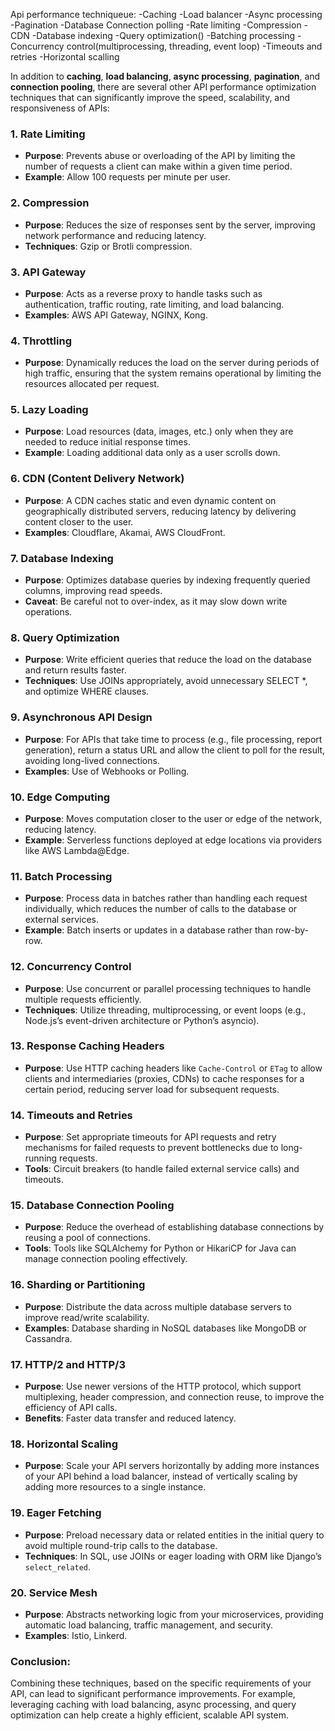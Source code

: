 Api performance techniqueue:
    -Caching
    -Load balancer
    -Async processing
    -Pagination
    -Database Connection polling
    -Rate limiting
    -Compression
    -CDN
    -Database indexing
    -Query optimization()
    -Batching processing
    -Concurrency control(multiprocessing, threading, event loop)
    -Timeouts and retries
    -Horizontal scalling




In addition to **caching**, **load balancing**, **async processing**, **pagination**, and **connection pooling**, there are several other API performance optimization techniques that can significantly improve the speed, scalability, and responsiveness of APIs:

### 1. **Rate Limiting**
   - **Purpose**: Prevents abuse or overloading of the API by limiting the number of requests a client can make within a given time period.
   - **Example**: Allow 100 requests per minute per user.

### 2. **Compression**
   - **Purpose**: Reduces the size of responses sent by the server, improving network performance and reducing latency.
   - **Techniques**: Gzip or Brotli compression.

### 3. **API Gateway**
   - **Purpose**: Acts as a reverse proxy to handle tasks such as authentication, traffic routing, rate limiting, and load balancing.
   - **Examples**: AWS API Gateway, NGINX, Kong.

### 4. **Throttling**
   - **Purpose**: Dynamically reduces the load on the server during periods of high traffic, ensuring that the system remains operational by limiting the resources allocated per request.
   
### 5. **Lazy Loading**
   - **Purpose**: Load resources (data, images, etc.) only when they are needed to reduce initial response times.
   - **Example**: Loading additional data only as a user scrolls down.

### 6. **CDN (Content Delivery Network)**
   - **Purpose**: A CDN caches static and even dynamic content on geographically distributed servers, reducing latency by delivering content closer to the user.
   - **Examples**: Cloudflare, Akamai, AWS CloudFront.

### 7. **Database Indexing**
   - **Purpose**: Optimizes database queries by indexing frequently queried columns, improving read speeds.
   - **Caveat**: Be careful not to over-index, as it may slow down write operations.

### 8. **Query Optimization**
   - **Purpose**: Write efficient queries that reduce the load on the database and return results faster.
   - **Techniques**: Use JOINs appropriately, avoid unnecessary SELECT *, and optimize WHERE clauses.

### 9. **Asynchronous API Design**
   - **Purpose**: For APIs that take time to process (e.g., file processing, report generation), return a status URL and allow the client to poll for the result, avoiding long-lived connections.
   - **Examples**: Use of Webhooks or Polling.

### 10. **Edge Computing**
   - **Purpose**: Moves computation closer to the user or edge of the network, reducing latency.
   - **Example**: Serverless functions deployed at edge locations via providers like AWS Lambda@Edge.

### 11. **Batch Processing**
   - **Purpose**: Process data in batches rather than handling each request individually, which reduces the number of calls to the database or external services.
   - **Example**: Batch inserts or updates in a database rather than row-by-row.

### 12. **Concurrency Control**
   - **Purpose**: Use concurrent or parallel processing techniques to handle multiple requests efficiently.
   - **Techniques**: Utilize threading, multiprocessing, or event loops (e.g., Node.js’s event-driven architecture or Python’s asyncio).

### 13. **Response Caching Headers**
   - **Purpose**: Use HTTP caching headers like `Cache-Control` or `ETag` to allow clients and intermediaries (proxies, CDNs) to cache responses for a certain period, reducing server load for subsequent requests.
   
### 14. **Timeouts and Retries**
   - **Purpose**: Set appropriate timeouts for API requests and retry mechanisms for failed requests to prevent bottlenecks due to long-running requests.
   - **Tools**: Circuit breakers (to handle failed external service calls) and timeouts.

### 15. **Database Connection Pooling**
   - **Purpose**: Reduce the overhead of establishing database connections by reusing a pool of connections.
   - **Tools**: Tools like SQLAlchemy for Python or HikariCP for Java can manage connection pooling effectively.

### 16. **Sharding or Partitioning**
   - **Purpose**: Distribute the data across multiple database servers to improve read/write scalability.
   - **Examples**: Database sharding in NoSQL databases like MongoDB or Cassandra.

### 17. **HTTP/2 and HTTP/3**
   - **Purpose**: Use newer versions of the HTTP protocol, which support multiplexing, header compression, and connection reuse, to improve the efficiency of API calls.
   - **Benefits**: Faster data transfer and reduced latency.

### 18. **Horizontal Scaling**
   - **Purpose**: Scale your API servers horizontally by adding more instances of your API behind a load balancer, instead of vertically scaling by adding more resources to a single instance.

### 19. **Eager Fetching**
   - **Purpose**: Preload necessary data or related entities in the initial query to avoid multiple round-trip calls to the database.
   - **Techniques**: In SQL, use JOINs or eager loading with ORM like Django’s `select_related`.

### 20. **Service Mesh**
   - **Purpose**: Abstracts networking logic from your microservices, providing automatic load balancing, traffic management, and security.
   - **Examples**: Istio, Linkerd.

### Conclusion:
Combining these techniques, based on the specific requirements of your API, can lead to significant performance improvements. For example, leveraging caching with load balancing, async processing, and query optimization can help create a highly efficient, scalable API system.